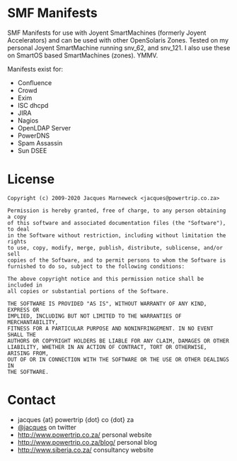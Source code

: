SMF Manifests
=============

SMF Manifests for use with Joyent SmartMachines (formerly Joyent Accelerators)
and can be used with other OpenSolaris Zones.  Tested on my personal
Joyent SmartMachine running snv_62, and snv_121.  I also use these on SmartOS
based SmartMachines (zones). YMMV.

Manifests exist for:

 * Confluence
 * Crowd
 * Exim
 * ISC dhcpd
 * JIRA
 * Nagios
 * OpenLDAP Server
 * PowerDNS
 * Spam Assassin
 * Sun DSEE

License
=======

```
Copyright (c) 2009-2020 Jacques Marneweck <jacques@powertrip.co.za>

Permission is hereby granted, free of charge, to any person obtaining a copy
of this software and associated documentation files (the "Software"), to deal
in the Software without restriction, including without limitation the rights
to use, copy, modify, merge, publish, distribute, sublicense, and/or sell
copies of the Software, and to permit persons to whom the Software is
furnished to do so, subject to the following conditions:

The above copyright notice and this permission notice shall be included in
all copies or substantial portions of the Software.

THE SOFTWARE IS PROVIDED "AS IS", WITHOUT WARRANTY OF ANY KIND, EXPRESS OR
IMPLIED, INCLUDING BUT NOT LIMITED TO THE WARRANTIES OF MERCHANTABILITY,
FITNESS FOR A PARTICULAR PURPOSE AND NONINFRINGEMENT. IN NO EVENT SHALL THE
AUTHORS OR COPYRIGHT HOLDERS BE LIABLE FOR ANY CLAIM, DAMAGES OR OTHER
LIABILITY, WHETHER IN AN ACTION OF CONTRACT, TORT OR OTHERWISE, ARISING FROM,
OUT OF OR IN CONNECTION WITH THE SOFTWARE OR THE USE OR OTHER DEALINGS IN
THE SOFTWARE.
```

Contact
=======

 * jacques {at} powertrip {dot} co {dot} za
 * [@jacques](http://twitter.com/jacques) on twitter
 * <http://www.powertrip.co.za/> personal website
 * <http://www.powertrip.co.za/blog/> personal blog
 * <http://www.siberia.co.za/> consultancy website
